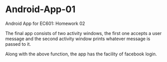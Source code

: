 # Android-App-01
Android App for EC601: Homework 02


The final app consists of two activity windows, the first one accepts a user message and the second activity window prints whatever message is passed to it.

Along with the above function, the app has the facility of facebook login.
